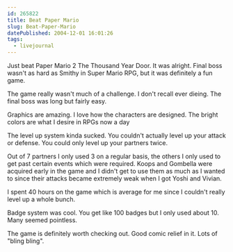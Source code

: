 ```yaml
---
id: 265822
title: Beat Paper Mario
slug: Beat-Paper-Mario
datePublished: 2004-12-01 16:01:26
tags:
  - livejournal
---
```


Just beat Paper Mario 2 The Thousand Year Door. It was alright. Final boss wasn't as hard as Smithy in Super Mario RPG, but it was definitely a fun game.

The game really wasn't much of a challenge. I don't recall ever dieing. The final boss was long but fairly easy.

Graphics are amazing. I love how the characters are designed. The bright colors are what I desire in RPGs now a day

The level up system kinda sucked. You couldn't actually level up your attack or defense. You could only level up your partners twice.

Out of 7 partners I only used 3 on a regular basis, the others I only used to get past certain events which were required. Koops and Gombella were acquired early in the game and I didn't get to use them as much as I wanted to since their attacks became extremely weak when I got Yoshi and Vivian.

I spent 40 hours on the game which is average for me since I couldn't really level up a whole bunch.

Badge system was cool. You get like 100 badges but I only used about 10. Many seemed pointless.

The game is definitely worth checking out. Good comic relief in it. Lots of "bling bling".
